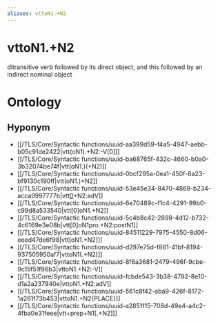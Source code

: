 ```yaml
---
aliases: vttoN1.+N2
---
```

# vttoN1.+N2

ditransitive verb followed by its direct object, and this followed by an indirect nominal object
> 
# Ontology

## Hyponym
- [[/TLS/Core/Syntactic functions/uuid-aa399d59-f4a5-4947-aebb-b05c91de2422|vtt(oN1).+N2:-V[0]]]
- [[/TLS/Core/Syntactic functions/uuid-ba68765f-432c-4660-b0a0-3b32074be74f|vtt(oN1.)(+N2)]]
- [[/TLS/Core/Syntactic functions/uuid-0bcf295a-0ea1-450f-8a23-bf9130c190ff|vtt(oN1.)+N2]]
- [[/TLS/Core/Syntactic functions/uuid-53e45e34-8470-4869-b234-acca9997777b|vtt[0](oN1.)+N2:adV]]
- [[/TLS/Core/Syntactic functions/uuid-6e70489c-f1c4-4291-99b0-c99d8a533540|vtt[0]oN1.+N2]]
- [[/TLS/Core/Syntactic functions/uuid-5c4b8c42-2898-4d12-b732-4c6169e3e08b|vtt[0]oN1pro.+N2:postN1]]
- [[/TLS/Core/Syntactic functions/uuid-84511229-7975-4550-8d06-eeed47de6f98|vtt[oN1.+N2]]]
- [[/TLS/Core/Syntactic functions/uuid-d297e75d-f861-41bf-8194-937505950af7|vttoN1(.+N2)]]
- [[/TLS/Core/Syntactic functions/uuid-8f6a3681-2479-496f-9cbe-9c15f51f96b3|vttoN1.+N2:-V]]
- [[/TLS/Core/Syntactic functions/uuid-fcbde543-3b38-4782-8e10-d1a2a237940e|vttoN1.+N2:adV]]
- [[/TLS/Core/Syntactic functions/uuid-561c8f42-aba9-426f-8172-1a261f73b453|vttoN1.+N2{PLACE}]]
- [[/TLS/Core/Syntactic functions/uuid-a2851f15-708d-49e4-a4c2-4fba0e31feee|vtt+prep+N1[.+N2]]]